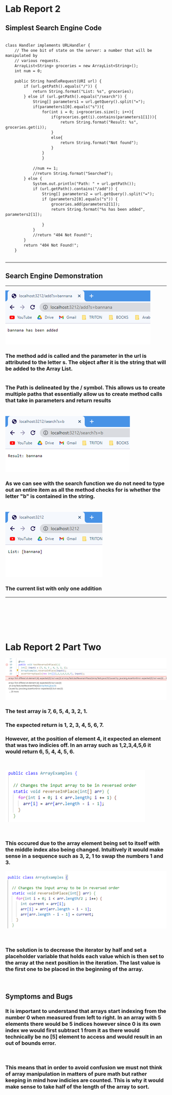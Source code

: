 # Lab Report 2 #
## **Simplest Search Engine Code**

```

class Handler implements URLHandler {
    // The one bit of state on the server: a number that will be manipulated by
    // various requests.
    ArrayList<String> groceries = new ArrayList<String>();
    int num = 0;

    public String handleRequest(URI url) {
        if (url.getPath().equals("/")) {
            return String.format("List: %s", groceries);
        } else if (url.getPath().equals("/search")) {
            String[] parameters1 = url.getQuery().split("=");
            if(parameters1[0].equals("s")){
                for(int i = 0; i<groceries.size(); i++){
                    if(groceries.get(i).contains(parameters1[1])){
                        return String.format("Result: %s", groceries.get(i));
                    }
                    else{
                        return String.format("Not found");
                    }
                }
                }
            
            //num += 1;
            //return String.format("Searched");
        } else {
            System.out.println("Path: " + url.getPath());
            if (url.getPath().contains("/add")) {
                String[] parameters2 = url.getQuery().split("=");
                if (parameters2[0].equals("s")) {
                    groceries.add(parameters2[1]);
                    return String.format("%s has been added", parameters2[1]);
        
                }
            }
            //return "404 Not Found!";
        }
        return "404 Not Found!";
    }
    
```
---
## Search Engine Demonstration 
---
![addpic](Screenshots\week3pic1.PNG)

### **The method add is called and the parameter in the url is attributed to the letter s. The object after it is the string that will be added to the Array List.** 
#
### **The Path is delineated by the / symbol. This allows us to create multiple paths that essentially allow us to create method calls that take in parameters and return results**
#
![searchpic](Screenshots\week3pic2.PNG)
### **As we can see with the search function we do not need to type out an entire item as all the method checks for is whether the letter "b" is contained in the string.** 
#
![listpic](Screenshots\week3pic.PNG)
### **The current list with only one addition**
---
<br>
<br>
<br>
<br>
<br>

# Lab Report 2 Part Two #

![codeProblem](Screenshots\testfail1.PNG)

### The test array is 7, 6, 5, 4, 3, 2, 1. 
### The expected return is 1, 2, 3, 4, 5, 6, 7. 
### However, at the position of element 4, it expected an element that was two indicies off. In an array such as 1,2,3,4,5,6 it would return 6, 5, 4, 4, 5, 6.
<br>

![codeProblemcode](Screenshots\testfail1code.PNG)

<br>

### This occured due to the array element being set to itself with the middle index also being changed. Intuitively it would make sense in a sequence such as 3, 2, 1 to swap the numbers 1 and 3. 

![codeProblemFixed](Screenshots\testfail1codefixed.PNG)

<br>

### The solution is to decrease the iterator by half and set a placeholder variable that holds each value which is then set to the array at the next position in the iteration. The last value is the first one to be placed in the beginning of the array.

<br>

## **Symptoms and Bugs**

### It is important to understand that arrays start indexing from the number 0 when measured from left to right. In an array with 5 elements there would be 5 indices however since 0 is its own index we would first subtract 1 from it as there would technically be no [5] element to access and would result in an out of bounds error. 
<br>

### This means that in order to avoid confusion we must not think of array manipulation in matters of pure math but rather keeping in mind how indicies are counted. This is why it would make sense to take half of the length of the array to sort. 
